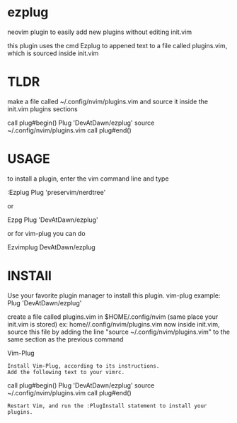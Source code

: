 # ezplug
neovim plugin to easily add new plugins without editing init.vim

this plugin uses the cmd Ezplug to appened text to a file called plugins.vim, which is sourced inside init.vim

# TLDR
make a file called ~/.config/nvim/plugins.vim and source it inside the init.vim plugins sections 

call plug#begin()
  Plug 'DevAtDawn/ezplug'
  source ~/.config/nvim/plugins.vim
call plug#end()

# USAGE
to install a plugin, enter the vim command line and type

:Ezplug Plug 'preservim/nerdtree'

or

Ezpg Plug 'DevAtDawn/ezplug'

or for vim-plug you can do

Ezvimplug DevAtDawn/ezplug

# INSTAll
Use your favorite plugin manager to install this plugin. vim-plug example: Plug 'DevAtDawn/ezplug'

create a file called plugins.vim in $HOME/.config/nvim
(same place your init.vim is stored) ex: home/<user>/.config/nvim/plugins.vim
now inside init.vim, source this file by adding the line "source ~/.config/nvim/plugins.vim" to the same section as the previous command

Vim-Plug

    Install Vim-Plug, according to its instructions.
    Add the following text to your vimrc.
    
call plug#begin()
  Plug 'DevAtDawn/ezplug'
  source ~/.config/nvim/plugins.vim
call plug#end()

    Restart Vim, and run the :PlugInstall statement to install your plugins.

 





